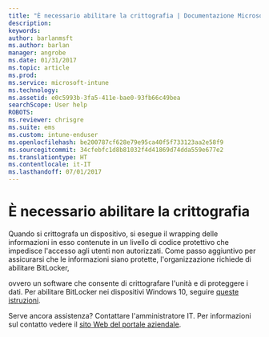 ```yaml
---
title: "È necessario abilitare la crittografia | Documentazione Microsoft"
description: 
keywords: 
author: barlanmsft
ms.author: barlan
manager: angrobe
ms.date: 01/31/2017
ms.topic: article
ms.prod: 
ms.service: microsoft-intune
ms.technology: 
ms.assetid: e0c5993b-3fa5-411e-bae0-93fb66c49bea
searchScope: User help
ROBOTS: 
ms.reviewer: chrisgre
ms.suite: ems
ms.custom: intune-enduser
ms.openlocfilehash: be200787cf628e79e95ca40f5f733123aa2e58f9
ms.sourcegitcommit: 34cfebfc1d8b81032f4d41869d74dda559e677e2
ms.translationtype: HT
ms.contentlocale: it-IT
ms.lasthandoff: 07/01/2017
---
```

# <a name="you-need-to-enable-encryption"></a>È necessario abilitare la crittografia

Quando si crittografa un dispositivo, si esegue il wrapping delle informazioni in esso contenute in un livello di codice protettivo che impedisce l'accesso agli utenti non autorizzati. Come passo aggiuntivo per assicurarsi che le informazioni siano protette, l'organizzazione richiede di abilitare BitLocker,

ovvero un software che consente di crittografare l'unità e di proteggere i dati. Per abilitare BitLocker nei dispositivi Windows 10, seguire [queste istruzioni](https://gallery.technet.microsoft.com/How-to-turn-on-BitLocker-34294d3d).

Serve ancora assistenza? Contattare l'amministratore IT. Per informazioni sul contatto vedere il [sito Web del portale aziendale](http://portal.manage.microsoft.com).
